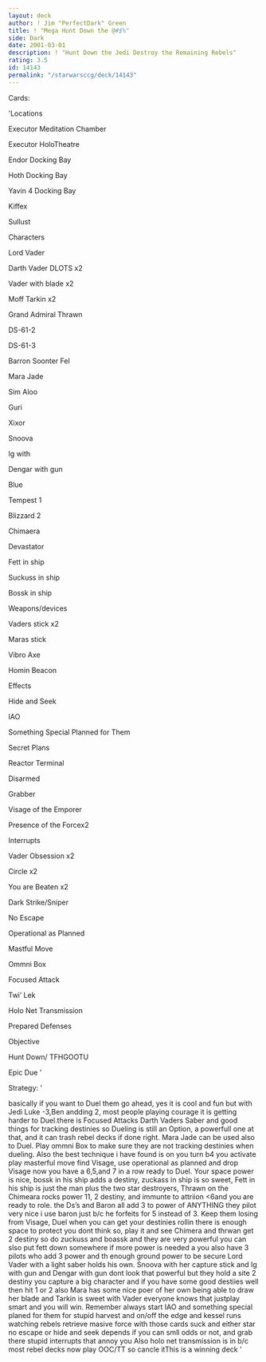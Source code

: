 ```yaml
---
layout: deck
author: ! Jim "PerfectDark" Green
title: ! "Mega Hunt Down the @#$%"
side: Dark
date: 2001-03-01
description: ! "Hunt Down the Jedi Destroy the Remaining Rebels"
rating: 3.5
id: 14143
permalink: "/starwarsccg/deck/14143"
---
```

Cards: 

'Locations 


Executor Meditation Chamber 

Executor HoloTheatre 

Endor Docking Bay 

Hoth Docking Bay 

Yavin 4 Docking Bay 

Kiffex 

Sullust 


Characters

Lord Vader 

Darth Vader DLOTS x2 

Vader with blade x2 

Moff Tarkin x2 

Grand Admiral Thrawn 

DS-61-2 

DS-61-3 

Barron Soonter Fel 

Mara Jade 

Sim Aloo 

Guri 

Xixor 

Snoova 

Ig with 

Dengar with gun 


Blue 

Tempest 1 

Blizzard 2 

Chimaera 

Devastator 

Fett in ship 

Suckuss in ship 

Bossk in ship 


Weapons/devices 

Vaders stick x2 

Maras stick 

Vibro Axe 

Homin Beacon 


Effects

Hide and Seek 

IAO 

Something Special Planned for Them 

Secret Plans 

Reactor Terminal 

Disarmed 

Grabber 

Visage of the Emporer 

Presence of the Forcex2 


Interrupts

Vader Obsession x2 

Circle x2 

You are Beaten x2 

Dark Strike/Sniper 

No Escape 

Operational as Planned 

Mastful Move 

Ommni Box 

Focused Attack 

Twi&#8217; Lek 

Holo Net Transmission 

Prepared Defenses 


Objective 

Hunt Down/ TFHGOOTU 


Epic Due '

Strategy: '

basically if you want to Duel them go ahead, yes it is cool and fun but with Jedi Luke -3,Ben andding 2, most people playing courage it is getting harder to Duel.there is Focused Attacks Darth Vaders Saber and good things for tracking destinies so Dueling is still an Option, a powerfull one at that, and it can trash rebel decks if done right. Mara Jade can be used also to Duel. Play ommni Box to make sure they are not tracking destinies when dueling. Also the best technique i have found is on you turn b4 you activate play masterful move find Visage, use operational as planned and drop Visage now you have a 6,5,and 7 in a row ready to Duel. Your space power is nice, bossk in his ship adds a destiny, zuckass in ship is so sweet, Fett in his ship is just the man plus the two star destroyers, Thrawn on the Chimeara rocks power 11, 2 destiny, and immunte to attriion <6and you are ready to role. the Ds’s and Baron all add 3 to power of ANYTHING they pilot very nice i use baron just b/c he forfeits for 5 instead of 3. Keep them losing from Visage, Duel when you can get your destinies rollin there is enough space to protect you dont think so, play it and see Chimera and thrwan get 2 destiny so do zuckuss and boassk and they are very powerful you can slso put fett down somewhere if more power is needed a you also have 3 pilots who add 3 power and th enough ground power to be secure Lord Vader with a light saber holds his own. Snoova with her capture stick and Ig with gun and Dengar with gun dont look that powerful but they hold a site 2 destiny you capture a big character and if you have some good destiies well then hit 1 or 2 also Mara has some nice poer of her own being able to draw her blade and Tarkin is sweet with Vader everyone knows that justplay smart and you will win. Remember always start IAO and something special planed for them for stupid harvest and on/off the edge and kessel runs watching rebels retrieve masive force with those cards suck and either star no escape or hide and seek depends if you can smll odds or not, and grab there stupid interrupts that annoy you Also holo net transmission is in b/c most rebel decks now play OOC/TT so cancle itThis is a winning deck    '
